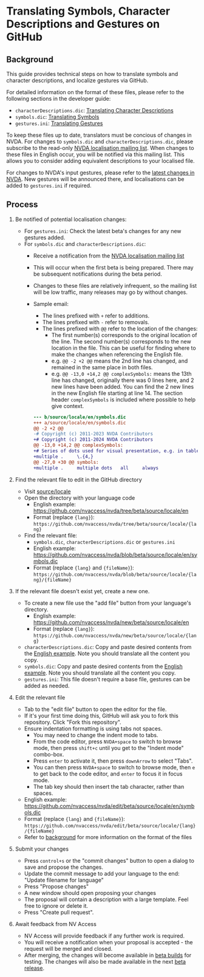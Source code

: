 # Translating Symbols, Character Descriptions and Gestures on GitHub

## Background

This guide provides technical steps on how to translate symbols and character descriptions, and localize gestures via GitHub.

For detailed information on the format of these files, please refer to the following sections in the developer guide:

* `characterDescriptions.dic`: [Translating Character Descriptions](https://download.nvaccess.org/documentation/developerGuide.html#characterDescriptions)
* `symbols.dic`: [Translating Symbols](https://download.nvaccess.org/documentation/developerGuide.html#symbolPronunciation)
* `gestures.ini`: [Translating Gestures](https://download.nvaccess.org/documentation/developerGuide.html#TranslatingGestures)

To keep these files up to date, translators must be concious of changes in NVDA.
For changes to `symbols.dic` and `characterDescriptions.dic`, please subscribe to the read-only [NVDA localisation mailing list](https://groups.google.com/a/nvaccess.org/g/nvda-l10n).
When changes to these files in English occur, you will be notified via this mailing list.
This allows you to consider adding equivalent descriptions to your localised file.

For changes to NVDA's input gestures, please refer to the [latest changes in NVDA](../../user_docs/en/changes.md).
New gestures will be announced there, and localisations can be added to `gestures.ini` if required.

## Process

1. Be notified of potential localisation changes:
    * For `gestures.ini`: Check the latest beta's changes for any new gestures added.
    * For `symbols.dic` and `characterDescriptions.dic`:
        * Receive a notification from the [NVDA localisation mailing list](https://groups.google.com/a/nvaccess.org/g/nvda-l10n)
        * This will occur when the first beta is being prepared.
        There may be subsequent notifications during the beta period.
        * Changes to these files are relatively infrequent, so the mailing list will be low traffic, many releases may go by without changes.
        * Sample email:
            * The lines prefixed with `+` refer to additions.
            * The lines prefixed with `-` refer to removals.
            * The lines prefixed with `@@` refer to the location of the changes:
                * The first number(s) corresponds to the original location of the line.
                The second number(s) corresponds to the new location in the file.
                This can be useful for finding where to make the changes when referencing the English file.
                * e.g. `@@ -2 +2 @@` means the 2nd line has changed, and remained in the same place in both files.
                * e.g. `@@ -13,0 +14,2 @@ complexSymbols:` means the 13th line has changed, originally there was 0 lines here, and 2 new lines have been added.
                You can find the 2 new lines in the new English file starting at line 14.
                The section header `complexSymbols` is included where possible to help give context.

            ```diff
            --- b/source/locale/en/symbols.dic
            +++ a/source/locale/en/symbols.dic
            @@ -2 +2 @@
            -# Copyright (c) 2011-2023 NVDA Contributors
            +# Copyright (c) 2011-2024 NVDA Contributors
            @@ -13,0 +14,2 @@ complexSymbols:
            +# Series of dots used for visual presentation, e.g. in table of contents
            +multiple .     \.{4,}
            @@ -27,0 +30 @@ symbols:
            +multiple .     multiple dots   all     always
            ```

1. Find the relevant file to edit in the GitHub directory
    * Visit [source/locale](https://github.com/nvaccess/nvda/tree/beta/source/locale)
    * Open the directory with your language code
        * English example: <https://github.com/nvaccess/nvda/tree/beta/source/locale/en>
        * Format (replace `{lang}`): `https://github.com/nvaccess/nvda/tree/beta/source/locale/{lang}`
    * Find the relevant file:
        * `symbols.dic`, `characterDescriptions.dic` or `gestures.ini`
        * English example: <https://github.com/nvaccess/nvda/blob/beta/source/locale/en/symbols.dic>
        * Format (replace `{lang}` and `{fileName}`): `https://github.com/nvaccess/nvda/blob/beta/source/locale/{lang}/{fileName}`
1. If the relevant file doesn't exist yet, create a new one.
    * To create a new file use the "add file" button from your language's directory.
        * English example: <https://github.com/nvaccess/nvda/new/beta/source/locale/en>
        * Format (replace `{lang}`): `https://github.com/nvaccess/nvda/new/beta/source/locale/{lang}`
    * `characterDescriptions.dic`: Copy and paste desired contents from the [English example](https://raw.githubusercontent.com/nvaccess/nvda/refs/heads/beta/source/locale/en/characterDescriptions.dic).
    Note you should translate all the content you copy.
    * `symbols.dic`: Copy and paste desired contents from the [English example](https://raw.githubusercontent.com/nvaccess/nvda/refs/heads/beta/source/locale/en/symbols.dic).
    Note you should translate all the content you copy.
    * `gestures.ini`: This file doesn't require a base file, gestures can be added as needed.
1. Edit the relevant file
    * Tab to the "edit file" button to open the editor for the file.
    * If it's your first time doing this, GitHub will ask you to fork this repository.
    Click "Fork this repository".
    * Ensure indentation formatting is using tabs not spaces.
        * You may need to change the indent mode to tabs.
        * From the code editor, press `NVDA+space` to switch to browse mode, then press `shift+c` until you get to the "Indent mode" combo-box.
        * Press `enter` to activate it, then press `downArrow` to select "Tabs".
        * You can then press `NVDA+space` to switch to browse mode, then `e` to get back to the code editor, and `enter` to focus it in focus mode.
        * The tab key should then insert the tab character, rather than spaces.
    * English example: <https://github.com/nvaccess/nvda/edit/beta/source/locale/en/symbols.dic>
    * Format (replace `{lang}` and `{fileName}`): `https://github.com/nvaccess/nvda/edit/beta/source/locale/{lang}/{fileName}`
    * Refer to [background](#background) for more information on the format of the files
1. Submit your changes
    * Press `control+s` or the "commit changes" button to open a dialog to save and propose the changes.
    * Update the commit message to add your language to the end: "Update filename for language"
    * Press "Propose changes"
    * A new window should open proposing your changes
    * The proposal will contain a description with a large template.
    Feel free to ignore or delete it.
    * Press "Create pull request".
1. Await feedback from NV Access
    * NV Access will provide feedback if any further work is required.
    * You will receive a notification when your proposal is accepted - the request will be merged and closed.
    * After merging, the changes will become available in [beta builds](https://download.nvaccess.org/snapshots/beta/) for testing.
    The changes will also be made available in the next [beta release](https://download.nvaccess.org/releases/beta/).
